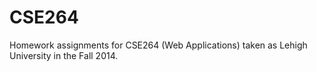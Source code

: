 CSE264
======

Homework assignments for CSE264 (Web Applications) taken as Lehigh University in the Fall 2014.

